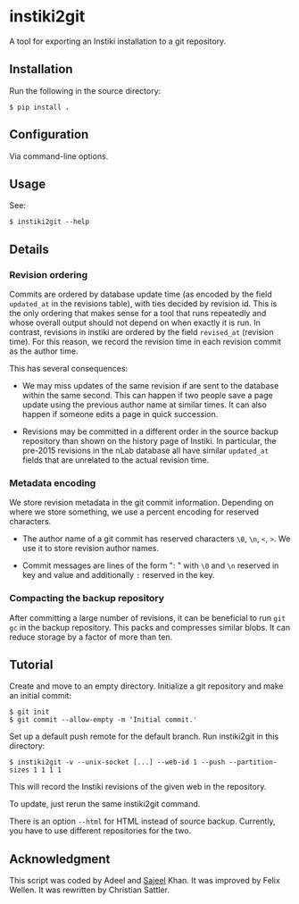# instiki2git

A tool for exporting an Instiki installation to a git repository.

## Installation

Run the following in the source directory:
```shell
$ pip install .
```

## Configuration

Via command-line options.

## Usage

See:
```shell
$ instiki2git --help
```

## Details

### Revision ordering

Commits are ordered by database update time (as encoded by the field `updated_at` in the revisions table), with ties decided by revision id.
This is the only ordering that makes sense for a tool that runs repeatedly and whose overall output should not depend on when exactly it is run.
In contrast, revisions in instiki are ordered by the field `revised_at` (revision time).
For this reason, we record the revision time in each revision commit as the author time.

This has several consequences:

* We may miss updates of the same revision if are sent to the database within the same second.
  This can happen if two people save a page update using the previous author name at similar times.
  It can also happen if someone edits a page in quick succession.

* Revisions may be committed in a different order in the source backup repository than shown on the history page of Instiki.
  In particular, the pre-2015 revisions in the nLab database all have similar `updated_at` fields that are unrelated to the actual revision time.

### Metadata encoding

We store revision metadata in the git commit information.
Depending on where we store something, we use a percent encoding for reserved characters.

* The author name of a git commit has reserved characters `\0`, `\n`, `<`, `>`.
  We use it to store revision author names.

* Commit messages are lines of the form "<key>: <value>" with `\0` and `\n` reserved in key and value and additionally `:` reserved in the key.

### Compacting the backup repository

After committing a large number of revisions, it can be beneficial to run `git gc` in the backup repository.
This packs and compresses similar blobs.
It can reduce storage by a factor of more than ten.

## Tutorial

Create and move to an empty directory.
Initialize a git repository and make an initial commit:

```shell
$ git init
$ git commit --allow-empty -m 'Initial commit.'
```
Set up a default push remote for the default branch.
Run instiki2git in this directory:
``` shell
$ instiki2git -v --unix-socket [...] --web-id 1 --push --partition-sizes 1 1 1 1
```
This will record the Instiki revisions of the given web in the repository.

To update, just rerun the same instiki2git command.

There is an option `--html` for HTML instead of source backup.
Currently, you have to use different repositories for the two.

## Acknowledgment

This script was coded by Adeel and [Sajeel](https://sajeelk.github.io/) Khan.
It was improved by Felix Wellen.
It was rewritten by Christian Sattler.
